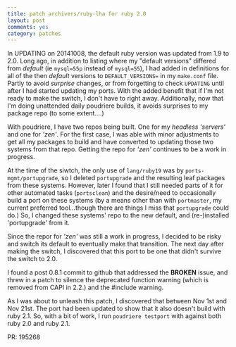 ```yaml
---
title: patch archivers/ruby-lha for ruby 2.0
layout: post
comments: yes
category: patches
---
```


In UPDATING on 20141008, the default ruby version was updated from 1.9 to 2.0.  Long ago, in addition to listing where my
"default versions" differed from *default* (ie `mysql=55p` instead of `mysql=55`), I had added in definitions for all of the
then *default* versions to `DEFAULT_VERSIONS=` in my `make.conf` file.  Partly to avoid *surprise* changes, or from
forgetting to check `UPDATING` until after I had started updating my ports.  With the added benefit that if I'm not ready to
make the switch, I don't have to right away.  Additionally, now that I'm doing unattended daily poudriere builds, it
avoids surprises to my package repo (to some extent....)

With poudriere, I have two repos being built.  One for my *headless 'servers'* and one for *'zen'*.  For the first case,
I was able with minor adjustments to get all my packages to build and have converted to updating those two systems from
that repo.  Getting the repo for *'zen'* continues to be a work in progress.

At the time of the siwtch, the only use of `lang/ruby19` was by `ports-mgmt/portupgrade`, so I deleted `portupgrade` and
the resulting leaf packages from these systems.  However, later I found that I still needed parts of it for other
automated tasks (`portsclean`) and the desire/need to occasionally build a port on these systems (by a means other than
with `portmaster`, my current preferred tool...though there are things I miss that `portupgrade` could do.)  So, I changed
these systems' repo to the new default, and (re-)installed 'portupgrade' from it.

Since the repor for *'zen'* was still a work in progress, I decided to be risky and switch its default to eventually make
that transition.  The next day after making the switch, I discovered that this port to be one that didn't survive the
switch to 2.0.

I found a post 0.8.1 commit to github that addressed the **BROKEN** issue, and threw in a patch to silence the deprecated
function warning (which is removed from CAPI in 2.2.) and the #include warning.

As I was about to unleash this patch, I discovered that between Nov 1st and Nov 21st. The port had been updated to show
that it also doesn't build with ruby 2.1.  So, with a bit of work, I run `poudriere testport` with against both ruby 2.0
and ruby 2.1.

PR: 195268
